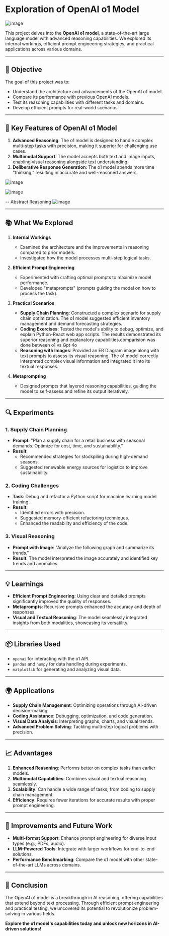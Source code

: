 # Exploration of OpenAI o1 Model

![image](https://github.com/user-attachments/assets/a5a877bd-39d9-4957-a1b0-8ec07143f8d8)
  
   
This project delves into the **OpenAI o1 model**, a state-of-the-art large language model with advanced reasoning capabilities. We explored its internal workings, efficient prompt engineering strategies, and practical applications across various domains.
 
---

## 🌟 **Objective**
The goal of this project was to:
- Understand the architecture and advancements of the OpenAI o1 model.
- Compare its performance with previous OpenAI models.
- Test its reasoning capabilities with different tasks and domains.
- Develop efficient prompts for real-world scenarios.

---

## 🚀 **Key Features of OpenAI o1 Model**
1. **Advanced Reasoning**: The o1 model is designed to handle complex multi-step tasks with precision, making it superior for challenging use cases.
2. **Multimodal Support**: The model accepts both text and image inputs, enabling visual reasoning alongside text understanding.
3. **Deliberative Response Generation**: The o1 model spends more time "thinking," resulting in accurate and well-reasoned answers.

![image](https://github.com/user-attachments/assets/8c29f544-a310-4ffd-8ae5-6071769cb9e6)

![image](https://github.com/user-attachments/assets/0777d87e-8baf-446f-9ac6-415c3d1b3e74)

-- Abstract Reasoning
![image](https://github.com/user-attachments/assets/83abb846-8469-4f13-9dca-81365950695a)

---

## 📚 **What We Explored**
1. **Internal Workings**
   - Examined the architecture and the improvements in reasoning compared to prior models.
   - Investigated how the model processes multi-step logical tasks.

2. **Efficient Prompt Engineering**
   - Experimented with crafting optimal prompts to maximize model performance.
   - Developed "metaprompts" (prompts guiding the model on how to process the task).

3. **Practical Scenarios**
   - **Supply Chain Planning**: Constructed a complex scenario for supply chain optimization. The o1 model suggested efficient inventory management and demand forecasting strategies.
   - **Coding Exercises**: Tested the model's ability to debug, optimize, and explain Python-React web app scripts. The results demonstrated its superior reasoning and explanatory capabilities.comparision was 
      done between o1 vs Gpt 4o
   - **Reasoning with Images**: Provided an ER Diagram image along with text prompts to assess its visual reasoning. The o1 model correctly interpreted complex visual information and integrated it into its 
     textual responses.

4. **Metaprompting**
   - Designed prompts that layered reasoning capabilities, guiding the model to self-assess and refine its output iteratively.

---

## 🔍 **Experiments**
### 1. **Supply Chain Planning**
   - **Prompt**: "Plan a supply chain for a retail business with seasonal demands. Optimize for cost, time, and sustainability."
   - **Result**: 
     - Recommended strategies for stockpiling during high-demand seasons.
     - Suggested renewable energy sources for logistics to improve sustainability.

### 2. **Coding Challenges**
   - **Task**: Debug and refactor a Python script for machine learning model training.
   - **Result**: 
     - Identified errors with precision.
     - Suggested memory-efficient refactoring techniques.
     - Enhanced the readability and efficiency of the code.

### 3. **Visual Reasoning**
   - **Prompt with Image**: "Analyze the following graph and summarize its trends."
   - **Result**: The model interpreted the image accurately and identified key trends and anomalies.

---

## 💡 **Learnings**
- **Efficient Prompt Engineering**: Using clear and detailed prompts significantly improved the quality of responses.
- **Metaprompts**: Recursive prompts enhanced the accuracy and depth of responses.
- **Visual and Textual Reasoning**: The model seamlessly integrated insights from both modalities, showcasing its versatility.

---

## 📦 **Libraries Used**
- `openai` for interacting with the o1 API.
- `pandas` and `numpy` for data handling during experiments.
- `matplotlib` for generating and analyzing visual data.

---

## 🌍 **Applications**
- **Supply Chain Management**: Optimizing operations through AI-driven decision-making.
- **Coding Assistance**: Debugging, optimization, and code generation.
- **Visual Data Analysis**: Interpreting graphs, charts, and visual trends.
- **Advanced Problem Solving**: Tackling multi-step logical problems with precision.

---

## 📈 **Advantages**
1. **Enhanced Reasoning**: Performs better on complex tasks than earlier models.
2. **Multimodal Capabilities**: Combines visual and textual reasoning seamlessly.
3. **Scalability**: Can handle a wide range of tasks, from coding to supply chain management.
4. **Efficiency**: Requires fewer iterations for accurate results with proper prompt engineering.

---

## 🔧 **Improvements and Future Work**
- **Multi-format Support**: Enhance prompt engineering for diverse input types (e.g., PDFs, audio).
- **LLM-Powered Tools**: Integrate with larger workflows for end-to-end solutions.
- **Performance Benchmarking**: Compare the o1 model with other state-of-the-art LLMs across domains.

---

## 📝 **Conclusion**
The OpenAI o1 model is a breakthrough in AI reasoning, offering capabilities that extend beyond text processing. Through efficient prompt engineering and practical testing, we uncovered its potential to revolutionize problem-solving in various fields.

**Explore the o1 model's capabilities today and unlock new horizons in AI-driven solutions!**



